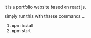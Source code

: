 it is a portfolio website based on react js.

simply run this with thsese commands ...
1.  npm install
2.  npm start
